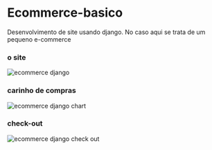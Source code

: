 # Ecommerce-basico

Desenvolvimento de site usando django. No caso aqui se trata de um
pequeno e-commerce

### o site

![ecommerce django](https://user-images.githubusercontent.com/44148209/205506013-81ee7bc7-1966-48eb-b9d6-12b93a3dc200.png) 


### carinho de compras

![ecommerce django chart](https://user-images.githubusercontent.com/44148209/205506565-0ea19802-9242-4d93-a7e0-3889e4c4b48c.png)

### check-out


![ecommerce django check out](https://user-images.githubusercontent.com/44148209/205506612-fd4f5130-f91c-4f31-90ca-60a25a54bcf3.png)
